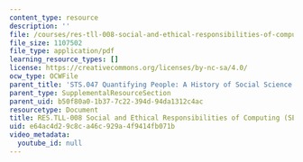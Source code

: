 ```yaml
---
content_type: resource
description: ''
file: /courses/res-tll-008-social-and-ethical-responsibilities-of-computing-serc/e64ac4d29c8ca46c929a4f9414fb071b_RES-TLL008F21-ALP-ELO_Practice_Lab.pdf
file_size: 1107502
file_type: application/pdf
learning_resource_types: []
license: https://creativecommons.org/licenses/by-nc-sa/4.0/
ocw_type: OCWFile
parent_title: 'STS.047 Quantifying People: A History of Social Science'
parent_type: SupplementalResourceSection
parent_uid: b50f80a0-1b37-7c22-394d-94da1312c4ac
resourcetype: Document
title: RES.TLL-008 Social and Ethical Responsibilities of Computing (SERC), ALP ELO
uid: e64ac4d2-9c8c-a46c-929a-4f9414fb071b
video_metadata:
  youtube_id: null
---
```

